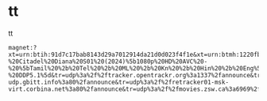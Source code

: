 # tt
tt

    magnet:?xt=urn:btih:91d7c17bab8143d29a7012914da21d0d023f4f1e&xt=urn:btmh:1220fb06e91114ecd20de9aa738849cd415526cd13e11107f564f600d560f322bb31&dn=www.1TamilBlasters.dad%20-%20Citadel%20Diana%20S01%20(2024)%5b1080p%20HD%20AVC%20-%20%5bTamil%20%2b%20Tel%20%2b%20ML%20%2b%20Kn%20%2b%20Hin%20%2b%20Eng%5d%20-%20DDP5.1%5d&tr=udp%3a%2f%2ftracker.opentrackr.org%3a1337%2fannounce&tr=udp%3a%2f%2ftracker.auctor.tv%3a6969%2fannounce&tr=udp%3a%2f%2fopentracker.i2p.rocks%3a6969%2fannounce&tr=udp%3a%2f%2fopen.demonii.com%3a1337%2fannounce&tr=udp%3a%2f%2ftracker.openbittorrent.com%3a80%2fannounce&tr=udp%3a%2f%2ftracker.openbittorrent.com%3a6969%2fannounce&tr=udp%3a%2f%2fopen.stealth.si%3a80%2fannounce&tr=udp%3a%2f%2ftracker.torrent.eu.org%3a451%2fannounce&tr=udp%3a%2f%2ftracker.moeking.me%3a6969%2fannounce&tr=udp%3a%2f%2fexodus.desync.com%3a6969%2fannounce&tr=udp%3a%2f%2fuploads.gamecoast.net%3a6969%2fannounce&tr=udp%3a%2f%2ftracker1.bt.moack.co.kr%3a80%2fannounce&tr=udp%3a%2f%2ftracker.theoks.net%3a6969%2fannounce&tr=udp%3a%2f%2ftracker-udp.gbitt.info%3a80%2fannounce&tr=udp%3a%2f%2fretracker01-msk-virt.corbina.net%3a80%2fannounce&tr=udp%3a%2f%2fmovies.zsw.ca%3a6969%2fannounce&tr=udp%3a%2f%2fexplodie.org%3a6969%2fannounce&tr=https%3a%2f%2ftracker.tamersunion.org%3a443%2fannounce&tr=https%3a%2f%2ftracker.gbitt.info%3a443%2fannounce&tr=wss%3a%2f%2fwstracker.online
